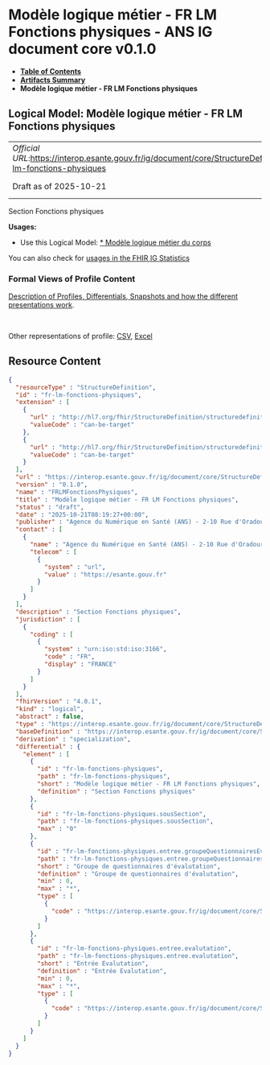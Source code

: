 # Modèle logique métier - FR LM Fonctions physiques - ANS IG document core v0.1.0

* [**Table of Contents**](toc.md)
* [**Artifacts Summary**](artifacts.md)
* **Modèle logique métier - FR LM Fonctions physiques**

## Logical Model: Modèle logique métier - FR LM Fonctions physiques 

| | |
| :--- | :--- |
| *Official URL*:https://interop.esante.gouv.fr/ig/document/core/StructureDefinition/fr-lm-fonctions-physiques | *Version*:0.1.0 |
| Draft as of 2025-10-21 | *Computable Name*:FRLMFonctionsPhysiques |

 
Section Fonctions physiques 

**Usages:**

* Use this Logical Model: [* Modèle logique métier du corps](StructureDefinition-FRLMCorpsDocument.md)

You can also check for [usages in the FHIR IG Statistics](https://packages2.fhir.org/xig/ans.document.fr.core|current/StructureDefinition/fr-lm-fonctions-physiques)

### Formal Views of Profile Content

 [Description of Profiles, Differentials, Snapshots and how the different presentations work](http://build.fhir.org/ig/FHIR/ig-guidance/readingIgs.html#structure-definitions). 

 

Other representations of profile: [CSV](StructureDefinition-fr-lm-fonctions-physiques.csv), [Excel](StructureDefinition-fr-lm-fonctions-physiques.xlsx) 



## Resource Content

```json
{
  "resourceType" : "StructureDefinition",
  "id" : "fr-lm-fonctions-physiques",
  "extension" : [
    {
      "url" : "http://hl7.org/fhir/StructureDefinition/structuredefinition-type-characteristics",
      "valueCode" : "can-be-target"
    },
    {
      "url" : "http://hl7.org/fhir/StructureDefinition/structuredefinition-type-characteristics",
      "valueCode" : "can-be-target"
    }
  ],
  "url" : "https://interop.esante.gouv.fr/ig/document/core/StructureDefinition/fr-lm-fonctions-physiques",
  "version" : "0.1.0",
  "name" : "FRLMFonctionsPhysiques",
  "title" : "Modèle logique métier - FR LM Fonctions physiques",
  "status" : "draft",
  "date" : "2025-10-21T08:19:27+00:00",
  "publisher" : "Agence du Numérique en Santé (ANS) - 2-10 Rue d'Oradour-sur-Glane, 75015 Paris",
  "contact" : [
    {
      "name" : "Agence du Numérique en Santé (ANS) - 2-10 Rue d'Oradour-sur-Glane, 75015 Paris",
      "telecom" : [
        {
          "system" : "url",
          "value" : "https://esante.gouv.fr"
        }
      ]
    }
  ],
  "description" : "Section Fonctions physiques",
  "jurisdiction" : [
    {
      "coding" : [
        {
          "system" : "urn:iso:std:iso:3166",
          "code" : "FR",
          "display" : "FRANCE"
        }
      ]
    }
  ],
  "fhirVersion" : "4.0.1",
  "kind" : "logical",
  "abstract" : false,
  "type" : "https://interop.esante.gouv.fr/ig/document/core/StructureDefinition/fr-lm-fonctions-physiques",
  "baseDefinition" : "https://interop.esante.gouv.fr/ig/document/core/StructureDefinition/fr-lm-section",
  "derivation" : "specialization",
  "differential" : {
    "element" : [
      {
        "id" : "fr-lm-fonctions-physiques",
        "path" : "fr-lm-fonctions-physiques",
        "short" : "Modèle logique métier - FR LM Fonctions physiques",
        "definition" : "Section Fonctions physiques"
      },
      {
        "id" : "fr-lm-fonctions-physiques.sousSection",
        "path" : "fr-lm-fonctions-physiques.sousSection",
        "max" : "0"
      },
      {
        "id" : "fr-lm-fonctions-physiques.entree.groupeQuestionnairesEvaluation",
        "path" : "fr-lm-fonctions-physiques.entree.groupeQuestionnairesEvaluation",
        "short" : "Groupe de questionnaires d'évalutation",
        "definition" : "Groupe de questionnaires d'évalutation",
        "min" : 0,
        "max" : "*",
        "type" : [
          {
            "code" : "https://interop.esante.gouv.fr/ig/document/core/StructureDefinition/fr-lm-group-de-questionnaires-devaluation"
          }
        ]
      },
      {
        "id" : "fr-lm-fonctions-physiques.entree.evalutation",
        "path" : "fr-lm-fonctions-physiques.entree.evalutation",
        "short" : "Entrée Evalutation",
        "definition" : "Entrée Evalutation",
        "min" : 0,
        "max" : "*",
        "type" : [
          {
            "code" : "https://interop.esante.gouv.fr/ig/document/core/StructureDefinition/fr-lm-evaluation"
          }
        ]
      }
    ]
  }
}

```
